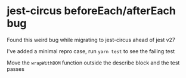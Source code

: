 # jest-circus beforeEach/afterEach bug

Found this weird bug while migrating to jest-circus ahead of jest v27

I've added a minimal repro case, run `yarn test` to see the failing test

Move the `wrapWithDOM` function outside the describe block and the test passes
